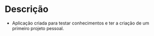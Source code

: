 # Descrição
- Aplicação criada para testar conhecimentos e ter a criação de um primeiro projeto pessoal.